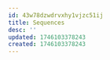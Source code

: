 ```yaml
---
id: 43w78dzwdrvxhy1vjzc51ij
title: Sequences
desc: ''
updated: 1746103378243
created: 1746103378243
---
```

